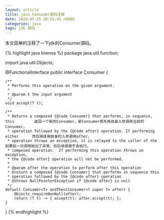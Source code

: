 ```yaml
---
layout: article
title: java Consumer源码注释
date: 2020-05-25 20:51:45 +0800
categories: java
tags: jdk 源码
---
```

本文简单的注释了一下jdk的Consumer源码。

{% highlight java linenos %}
package java.util.function;

import java.util.Objects;

@FunctionalInterface
public interface Consumer<T> {

    /**
     * Performs this operation on the given argument.
     *
     * @param t the input argument
     */
    void accept(T t);

    /**
     * Returns a composed {@code Consumer} that performs, in sequence, this         返回一个新的Consumer，新Consumer首先用自身入参调用当前的Consumer，
     * operation followed by the {@code after} operation. If performing either      然后继续用自身的入参调用after。
     * operation throws an exception, it is relayed to the caller of the            如果前一次调用抛出了异常，则后续调用不会执行。
     * composed operation.  If performing this operation throws an exception,
     * the {@code after} operation will not be performed.
     *
     * @param after the operation to perform after this operation
     * @return a composed {@code Consumer} that performs in sequence this
     * operation followed by the {@code after} operation
     * @throws NullPointerException if {@code after} is null
     */
    default Consumer<T> andThen(Consumer<? super T> after) {
        Objects.requireNonNull(after);
        return (T t) -> { accept(t); after.accept(t); };
    }
}
{% endhighlight %}

